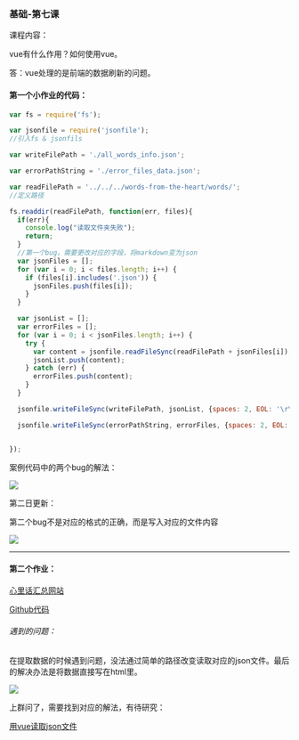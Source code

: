 ### 基础-第七课

课程内容：

vue有什么作用？如何使用vue。

答：vue处理的是前端的数据刷新的问题。

#### 第一个小作业的代码：

```javascript
var fs = require('fs');

var jsonfile = require('jsonfile');
//引入fs & jsonfils

var writeFilePath = './all_words_info.json';

var errorPathString = './error_files_data.json';

var readFilePath = '../../../words-from-the-heart/words/';
//定义路径

fs.readdir(readFilePath, function(err, files){
  if(err){
    console.log("读取文件夹失败");
    return;
  }
  //第一个bug，需要更改对应的字段，将markdown变为json
  var jsonFiles = [];
  for (var i = 0; i < files.length; i++) {
    if (files[i].includes('.json')) {
      jsonFiles.push(files[i]);
    }
  }

  var jsonList = [];
  var errorFiles = [];
  for (var i = 0; i < jsonFiles.length; i++) {
    try {
      var content = jsonfile.readFileSync(readFilePath + jsonFiles[i]);
      jsonList.push(content);
    } catch (err) {
      errorFiles.push(content);
    }
  }

  jsonfile.writeFileSync(writeFilePath, jsonList, {spaces: 2, EOL: '\r\n'});

  jsonfile.writeFileSync(errorPathString, errorFiles, {spaces: 2, EOL: '\r\n'});


});
```

案例代码中的两个bug的解法：

![](https://ws1.sinaimg.cn/large/006tKfTcly1fpyg924k6vj30ka0gnmz7.jpg)

第二日更新：

第二个bug不是对应的格式的正确，而是写入对应的文件内容

![](https://ws2.sinaimg.cn/large/006tNbRwgy1fpzb18yblaj30na08zmya.jpg)

------

#### 第二个作业：

[心里话汇总网站](https://jaygjianguo.github.io/study-quote/)

[Github代码](https://github.com/JayGJianGuo/study-quote)

###### 遇到的问题：

在提取数据的时候遇到问题，没法通过简单的路径改变读取对应的json文件。最后的解决办法是将数据直接写在html里。

![](https://ws2.sinaimg.cn/large/006tNbRwgy1fpzb0wrk7nj315i12raj3.jpg)

上群问了，需要找到对应的解法，有待研究：

[用vue读取json文件](https://github.com/xugy0926/learn-vue-sample/blob/master/task/index2.html)
